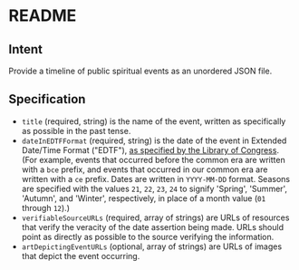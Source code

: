 # README

## Intent

Provide a timeline of public spiritual events as an unordered JSON file.

## Specification

- `title` (required, string) is the name of the event, written as specifically as possible in the past tense.
- `dateInEDTFFormat` (required, string) is the date of the event in Extended Date/Time Format ("EDTF"), [as specified by the Library of Congress](https://www.loc.gov/standards/datetime/). (For example, events that occurred before the common era are written with a `bce` prefix, and events that occurred in our common era are written with a `ce` prefix. Dates are written in `YYYY-MM-DD` format. Seasons are specified with the values `21`, `22`, `23`, `24` to signify 'Spring', 'Summer', 'Autumn', and 'Winter', respectively, in place of a month value (`01` through `12`).)
- `verifiableSourceURLs` (required, array of strings) are URLs of resources that verify the veracity of the date assertion being made. URLs should point as directly as possible to the source verifying the information.
- `artDepictingEventURLs` (optional, array of strings) are URLs of images that depict the event occurring.